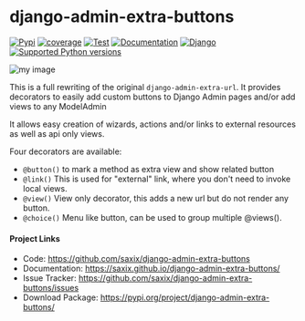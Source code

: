  django-admin-extra-buttons
==========================


[![Pypi](https://badge.fury.io/py/django-admin-extra-buttons.svg)](https://badge.fury.io/py/django-admin-extra-buttons)
[![coverage](https://codecov.io/github/saxix/django-admin-extra-buttons/coverage.svg?branch=develop)](https://codecov.io/github/saxix/django-admin-extra-buttons?branch=develop)
[![Test](https://github.com/saxix/django-admin-extra-buttons/actions/workflows/test.yml/badge.svg)](https://github.com/saxix/django-admin-extra-buttons/actions/workflows/test.yml)
[![Documentation](https://github.com/saxix/django-admin-extra-buttons/actions/workflows/docs.yml/badge.svg)](https://saxix.github.io/django-admin-extra-buttons/)
[![Django](https://img.shields.io/pypi/frameworkversions/django/django-admin-extra-buttons)](https://pypi.org/project/django-admin-extra-buttons/)
[![Supported Python versions](https://img.shields.io/pypi/pyversions/django-admin-extra-buttons.svg)](https://pypi.org/project/django-admin-extra-buttons/)


![my image](./docs/src/images/screenshot.png)

This is a full rewriting of the original `django-admin-extra-url`. It
provides decorators to easily add custom buttons to Django Admin pages and/or add views to any ModelAdmin

It allows easy creation of wizards, actions and/or links to external resources
as well as api only views.

Four decorators are available:

- `@button()` to mark a method as extra view and show related button
- `@link()` This is used for "external" link, where you don't need to invoke local views.
- `@view()` View only decorator, this adds a new url but do not render any button.
- `@choice()` Menu like button, can be used to group multiple @views().


#### Project Links

- Code: https://github.com/saxix/django-admin-extra-buttons
- Documentation: https://saxix.github.io/django-admin-extra-buttons/
- Issue Tracker: https://github.com/saxix/django-admin-extra-buttons/issues
- Download Package: https://pypi.org/project/django-admin-extra-buttons/
